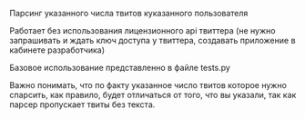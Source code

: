 Парсинг указанного числа твитов куказанного пользователя

Работает без использования лицензионного api твиттера (не нужно запрашивать и ждать ключ доступа у твиттера, создавать приложение в кабинете разработчика)

Базовое использование представленно в файле tests.py

Важно понимать, что по факту указанное число твитов которое нужно спарсить, как правило, будет отличаться от того, что вы указали, так как парсер пропускает твиты без текста.
